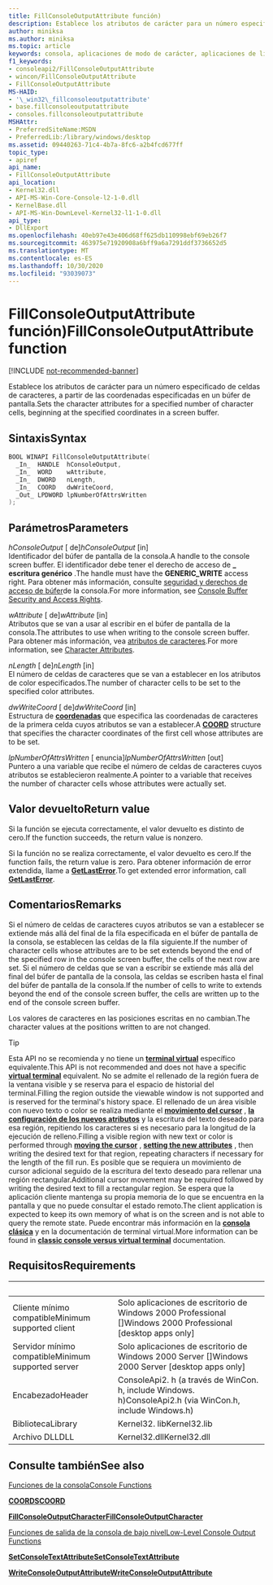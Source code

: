 ```yaml
---
title: FillConsoleOutputAttribute función)
description: Establece los atributos de carácter para un número especificado de celdas de caracteres, a partir de las coordenadas especificadas en un búfer de pantalla.
author: miniksa
ms.author: miniksa
ms.topic: article
keywords: consola, aplicaciones de modo de carácter, aplicaciones de línea de comandos, aplicaciones de terminal, API de consola
f1_keywords:
- consoleapi2/FillConsoleOutputAttribute
- wincon/FillConsoleOutputAttribute
- FillConsoleOutputAttribute
MS-HAID:
- '\_win32\_fillconsoleoutputattribute'
- base.fillconsoleoutputattribute
- consoles.fillconsoleoutputattribute
MSHAttr:
- PreferredSiteName:MSDN
- PreferredLib:/library/windows/desktop
ms.assetid: 09440263-71c4-4b7a-8fc6-a2b4fcd677ff
topic_type:
- apiref
api_name:
- FillConsoleOutputAttribute
api_location:
- Kernel32.dll
- API-MS-Win-Core-Console-l2-1-0.dll
- KernelBase.dll
- API-MS-Win-DownLevel-Kernel32-l1-1-0.dll
api_type:
- DllExport
ms.openlocfilehash: 40eb97e43e406d68ff625db110998ebf69eb26f7
ms.sourcegitcommit: 463975e71920908a6bff9a6a7291ddf3736652d5
ms.translationtype: MT
ms.contentlocale: es-ES
ms.lasthandoff: 10/30/2020
ms.locfileid: "93039073"
---
```

# <a name="fillconsoleoutputattribute-function"></a><span data-ttu-id="88d4a-104">FillConsoleOutputAttribute función)</span><span class="sxs-lookup"><span data-stu-id="88d4a-104">FillConsoleOutputAttribute function</span></span>

[!INCLUDE [not-recommended-banner](./includes/not-recommended-banner.md)]

<span data-ttu-id="88d4a-105">Establece los atributos de carácter para un número especificado de celdas de caracteres, a partir de las coordenadas especificadas en un búfer de pantalla.</span><span class="sxs-lookup"><span data-stu-id="88d4a-105">Sets the character attributes for a specified number of character cells, beginning at the specified coordinates in a screen buffer.</span></span>

## <a name="syntax"></a><span data-ttu-id="88d4a-106">Sintaxis</span><span class="sxs-lookup"><span data-stu-id="88d4a-106">Syntax</span></span>

```C
BOOL WINAPI FillConsoleOutputAttribute(
  _In_  HANDLE  hConsoleOutput,
  _In_  WORD    wAttribute,
  _In_  DWORD   nLength,
  _In_  COORD   dwWriteCoord,
  _Out_ LPDWORD lpNumberOfAttrsWritten
);
```

## <a name="parameters"></a><span data-ttu-id="88d4a-107">Parámetros</span><span class="sxs-lookup"><span data-stu-id="88d4a-107">Parameters</span></span>

<span data-ttu-id="88d4a-108">*hConsoleOutput* \[ de\]</span><span class="sxs-lookup"><span data-stu-id="88d4a-108">*hConsoleOutput* \[in\]</span></span>  
<span data-ttu-id="88d4a-109">Identificador del búfer de pantalla de la consola.</span><span class="sxs-lookup"><span data-stu-id="88d4a-109">A handle to the console screen buffer.</span></span> <span data-ttu-id="88d4a-110">El identificador debe tener el derecho de acceso de **\_ escritura genérico** .</span><span class="sxs-lookup"><span data-stu-id="88d4a-110">The handle must have the **GENERIC\_WRITE** access right.</span></span> <span data-ttu-id="88d4a-111">Para obtener más información, consulte [seguridad y derechos de acceso de búfer](console-buffer-security-and-access-rights.md)de la consola.</span><span class="sxs-lookup"><span data-stu-id="88d4a-111">For more information, see [Console Buffer Security and Access Rights](console-buffer-security-and-access-rights.md).</span></span>

<span data-ttu-id="88d4a-112">*wAttribute* \[ de\]</span><span class="sxs-lookup"><span data-stu-id="88d4a-112">*wAttribute* \[in\]</span></span>  
<span data-ttu-id="88d4a-113">Atributos que se van a usar al escribir en el búfer de pantalla de la consola.</span><span class="sxs-lookup"><span data-stu-id="88d4a-113">The attributes to use when writing to the console screen buffer.</span></span> <span data-ttu-id="88d4a-114">Para obtener más información, vea [atributos de caracteres](console-screen-buffers.md#character-attributes).</span><span class="sxs-lookup"><span data-stu-id="88d4a-114">For more information, see [Character Attributes](console-screen-buffers.md#character-attributes).</span></span>

<span data-ttu-id="88d4a-115">*nLength* \[ de\]</span><span class="sxs-lookup"><span data-stu-id="88d4a-115">*nLength* \[in\]</span></span>  
<span data-ttu-id="88d4a-116">El número de celdas de caracteres que se van a establecer en los atributos de color especificados.</span><span class="sxs-lookup"><span data-stu-id="88d4a-116">The number of character cells to be set to the specified color attributes.</span></span>

<span data-ttu-id="88d4a-117">*dwWriteCoord* \[ de\]</span><span class="sxs-lookup"><span data-stu-id="88d4a-117">*dwWriteCoord* \[in\]</span></span>  
<span data-ttu-id="88d4a-118">Estructura de [**coordenadas**](coord-str.md) que especifica las coordenadas de caracteres de la primera celda cuyos atributos se van a establecer.</span><span class="sxs-lookup"><span data-stu-id="88d4a-118">A [**COORD**](coord-str.md) structure that specifies the character coordinates of the first cell whose attributes are to be set.</span></span>

<span data-ttu-id="88d4a-119">*lpNumberOfAttrsWritten* \[ enuncia\]</span><span class="sxs-lookup"><span data-stu-id="88d4a-119">*lpNumberOfAttrsWritten* \[out\]</span></span>  
<span data-ttu-id="88d4a-120">Puntero a una variable que recibe el número de celdas de caracteres cuyos atributos se establecieron realmente.</span><span class="sxs-lookup"><span data-stu-id="88d4a-120">A pointer to a variable that receives the number of character cells whose attributes were actually set.</span></span>

## <a name="return-value"></a><span data-ttu-id="88d4a-121">Valor devuelto</span><span class="sxs-lookup"><span data-stu-id="88d4a-121">Return value</span></span>

<span data-ttu-id="88d4a-122">Si la función se ejecuta correctamente, el valor devuelto es distinto de cero.</span><span class="sxs-lookup"><span data-stu-id="88d4a-122">If the function succeeds, the return value is nonzero.</span></span>

<span data-ttu-id="88d4a-123">Si la función no se realiza correctamente, el valor devuelto es cero.</span><span class="sxs-lookup"><span data-stu-id="88d4a-123">If the function fails, the return value is zero.</span></span> <span data-ttu-id="88d4a-124">Para obtener información de error extendida, llame a [**GetLastError**](https://msdn.microsoft.com/library/windows/desktop/ms679360).</span><span class="sxs-lookup"><span data-stu-id="88d4a-124">To get extended error information, call [**GetLastError**](https://msdn.microsoft.com/library/windows/desktop/ms679360).</span></span>

## <a name="remarks"></a><span data-ttu-id="88d4a-125">Comentarios</span><span class="sxs-lookup"><span data-stu-id="88d4a-125">Remarks</span></span>

<span data-ttu-id="88d4a-126">Si el número de celdas de caracteres cuyos atributos se van a establecer se extiende más allá del final de la fila especificada en el búfer de pantalla de la consola, se establecen las celdas de la fila siguiente.</span><span class="sxs-lookup"><span data-stu-id="88d4a-126">If the number of character cells whose attributes are to be set extends beyond the end of the specified row in the console screen buffer, the cells of the next row are set.</span></span> <span data-ttu-id="88d4a-127">Si el número de celdas que se van a escribir se extiende más allá del final del búfer de pantalla de la consola, las celdas se escriben hasta el final del búfer de pantalla de la consola.</span><span class="sxs-lookup"><span data-stu-id="88d4a-127">If the number of cells to write to extends beyond the end of the console screen buffer, the cells are written up to the end of the console screen buffer.</span></span>

<span data-ttu-id="88d4a-128">Los valores de caracteres en las posiciones escritas en no cambian.</span><span class="sxs-lookup"><span data-stu-id="88d4a-128">The character values at the positions written to are not changed.</span></span>

> [!TIP]
> <span data-ttu-id="88d4a-129">Esta API no se recomienda y no tiene un **[terminal virtual](console-virtual-terminal-sequences.md)** específico equivalente.</span><span class="sxs-lookup"><span data-stu-id="88d4a-129">This API is not recommended and does not have a specific **[virtual terminal](console-virtual-terminal-sequences.md)** equivalent.</span></span> <span data-ttu-id="88d4a-130">No se admite el rellenado de la región fuera de la ventana visible y se reserva para el espacio de historial del terminal.</span><span class="sxs-lookup"><span data-stu-id="88d4a-130">Filling the region outside the viewable window is not supported and is reserved for the terminal's history space.</span></span> <span data-ttu-id="88d4a-131">El rellenado de un área visible con nuevo texto o color se realiza mediante el **[movimiento del cursor](console-virtual-terminal-sequences.md#cursor-positioning)** , **[la configuración de los nuevos atributos](console-virtual-terminal-sequences.md#text-formatting)** y la escritura del texto deseado para esa región, repitiendo los caracteres si es necesario para la longitud de la ejecución de relleno.</span><span class="sxs-lookup"><span data-stu-id="88d4a-131">Filling a visible region with new text or color is performed through **[moving the cursor](console-virtual-terminal-sequences.md#cursor-positioning)** , **[setting the new attributes](console-virtual-terminal-sequences.md#text-formatting)** , then writing the desired text for that region, repeating characters if necessary for the length of the fill run.</span></span> <span data-ttu-id="88d4a-132">Es posible que se requiera un movimiento de cursor adicional seguido de la escritura del texto deseado para rellenar una región rectangular.</span><span class="sxs-lookup"><span data-stu-id="88d4a-132">Additional cursor movement may be required followed by writing the desired text to fill a rectangular region.</span></span> <span data-ttu-id="88d4a-133">Se espera que la aplicación cliente mantenga su propia memoria de lo que se encuentra en la pantalla y que no puede consultar el estado remoto.</span><span class="sxs-lookup"><span data-stu-id="88d4a-133">The client application is expected to keep its own memory of what is on the screen and is not able to query the remote state.</span></span> <span data-ttu-id="88d4a-134">Puede encontrar más información en la **[consola clásica](classic-vs-vt.md)** y en la documentación de terminal virtual.</span><span class="sxs-lookup"><span data-stu-id="88d4a-134">More information can be found in **[classic console versus virtual terminal](classic-vs-vt.md)** documentation.</span></span>

## <a name="requirements"></a><span data-ttu-id="88d4a-135">Requisitos</span><span class="sxs-lookup"><span data-stu-id="88d4a-135">Requirements</span></span>

| &nbsp; | &nbsp; |
|-|-|
| <span data-ttu-id="88d4a-136">Cliente mínimo compatible</span><span class="sxs-lookup"><span data-stu-id="88d4a-136">Minimum supported client</span></span> | <span data-ttu-id="88d4a-137">Solo aplicaciones de escritorio de Windows 2000 Professional \[\]</span><span class="sxs-lookup"><span data-stu-id="88d4a-137">Windows 2000 Professional \[desktop apps only\]</span></span> |
| <span data-ttu-id="88d4a-138">Servidor mínimo compatible</span><span class="sxs-lookup"><span data-stu-id="88d4a-138">Minimum supported server</span></span> | <span data-ttu-id="88d4a-139">Solo aplicaciones de escritorio de Windows 2000 Server \[\]</span><span class="sxs-lookup"><span data-stu-id="88d4a-139">Windows 2000 Server \[desktop apps only\]</span></span> |
| <span data-ttu-id="88d4a-140">Encabezado</span><span class="sxs-lookup"><span data-stu-id="88d4a-140">Header</span></span> | <span data-ttu-id="88d4a-141">ConsoleApi2. h (a través de WinCon. h, include Windows. h)</span><span class="sxs-lookup"><span data-stu-id="88d4a-141">ConsoleApi2.h (via WinCon.h, include Windows.h)</span></span> |
| <span data-ttu-id="88d4a-142">Biblioteca</span><span class="sxs-lookup"><span data-stu-id="88d4a-142">Library</span></span> | <span data-ttu-id="88d4a-143">Kernel32. lib</span><span class="sxs-lookup"><span data-stu-id="88d4a-143">Kernel32.lib</span></span> |
| <span data-ttu-id="88d4a-144">Archivo DLL</span><span class="sxs-lookup"><span data-stu-id="88d4a-144">DLL</span></span> | <span data-ttu-id="88d4a-145">Kernel32.dll</span><span class="sxs-lookup"><span data-stu-id="88d4a-145">Kernel32.dll</span></span> |

## <a name="see-also"></a><span data-ttu-id="88d4a-146">Consulte también</span><span class="sxs-lookup"><span data-stu-id="88d4a-146">See also</span></span>

[<span data-ttu-id="88d4a-147">Funciones de la consola</span><span class="sxs-lookup"><span data-stu-id="88d4a-147">Console Functions</span></span>](console-functions.md)

[<span data-ttu-id="88d4a-148">**COORDS**</span><span class="sxs-lookup"><span data-stu-id="88d4a-148">**COORD**</span></span>](coord-str.md)

[<span data-ttu-id="88d4a-149">**FillConsoleOutputCharacter**</span><span class="sxs-lookup"><span data-stu-id="88d4a-149">**FillConsoleOutputCharacter**</span></span>](fillconsoleoutputcharacter.md)

[<span data-ttu-id="88d4a-150">Funciones de salida de la consola de bajo nivel</span><span class="sxs-lookup"><span data-stu-id="88d4a-150">Low-Level Console Output Functions</span></span>](low-level-console-output-functions.md)

[<span data-ttu-id="88d4a-151">**SetConsoleTextAttribute**</span><span class="sxs-lookup"><span data-stu-id="88d4a-151">**SetConsoleTextAttribute**</span></span>](setconsoletextattribute.md)

[<span data-ttu-id="88d4a-152">**WriteConsoleOutputAttribute**</span><span class="sxs-lookup"><span data-stu-id="88d4a-152">**WriteConsoleOutputAttribute**</span></span>](writeconsoleoutputattribute.md)
